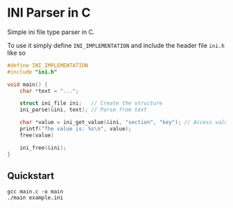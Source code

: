# INI Parser in C

Simple ini file type parser in C.

To use it simply define `INI_IMPLEMENTATION` and include the header file
`ini.h` like so

```c
#define INI_IMPLEMENTATION
#include "ini.h"

void main() {
    char *text = "...";

    struct ini_file ini;   // Create the structure
    ini_parse(&ini, text); // Parse from text

    char *value = ini_get_value(&ini, "section", "key"); // Access value using section and key
    printf("The value is: %s\n", value);
    free(value)

    ini_free(&ini);
}
```

## Quickstart

```console
gcc main.c -o main
./main example.ini
```
